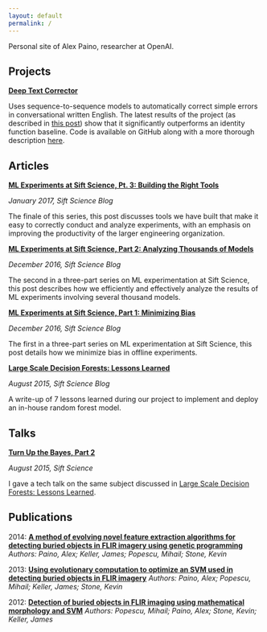 ```yaml
---
layout: default
permalink: /
---
```


Personal site of Alex Paino, researcher at OpenAI.


Projects
-----------
[**Deep Text Corrector**](https://github.com/atpaino/deep-text-corrector)

Uses sequence-to-sequence models to automatically correct simple errors in conversational written English. 
The latest results of the project (as described in [this post](/2017/01/03/deep-text-correcter.html)) show that it significantly outperforms an identity function baseline. 
Code is available on GitHub along with a more thorough description [here](https://github.com/atpaino/deep-text-corrector).

Articles
-----------

[**ML Experiments at Sift Science, Pt. 3: Building the Right Tools**](https://engineering.siftscience.com/ml-experiments-pt-3-tooling/)

*January 2017, Sift Science Blog*

The finale of this series, this post discusses tools we have built that make it easy to correctly conduct and analyze experiments, with an emphasis on improving the productivity of the larger engineering organization.

[**ML Experiments at Sift Science, Part 2: Analyzing Thousands of Models**](https://engineering.siftscience.com/ml-experiments-pt-2-analyzing-thousands-of-models/)

*December 2016, Sift Science Blog*

The second in a three-part series on ML experimentation at Sift Science, this post describes how we efficiently and effectively analyze the results of ML experiments involving several thousand models.

[**ML Experiments at Sift Science, Part 1: Minimizing Bias**](https://engineering.siftscience.com/ml-experiments-part-1-minimizing-bias/)

*December 2016, Sift Science Blog*

The first in a three-part series on ML experimentation at Sift Science, this post details how we minimize bias in offline experiments.

[**Large Scale Decision Forests: Lessons Learned**](https://engineering.siftscience.com/large-scale-decision-forests-lessons-learned/)

*August 2015, Sift Science Blog*

A write-up of 7 lessons learned during our project to implement and deploy an in-house random forest model. 

Talks
-----------
[**Turn Up the Bayes, Part 2**](https://engineering.siftscience.com/turn-up-the-bayes-part-2/)

*August 2015, Sift Science*

I gave a tech talk on the same subject discussed in [Large Scale Decision Forests: Lessons Learned](https://engineering.siftscience.com/large-scale-decision-forests-lessons-learned/).


Publications
-----------
2014: **[A method of evolving novel feature extraction algorithms for detecting buried objects in FLIR imagery using genetic programming](http://spie.org/Publications/Proceedings/Paper/10.1117/12.2049950)**
*Authors: Paino, Alex; Keller, James; Popescu, Mihail; Stone, Kevin*

2013: **[Using evolutionary computation to optimize an SVM used in detecting buried objects in FLIR imagery](http://dx.doi.org/10.1117/12.2014774)**
*Authors: Paino, Alex; Popescu, Mihail; Keller, James; Stone, Kevin*

2012: **[Detection of buried objects in FLIR imaging using mathematical morphology and SVM](http://ieeexplore.ieee.org/stamp/stamp.jsp?tp=&arnumber=6291520&isnumber=6291498)**
*Authors: Popescu, Mihail; Paino, Alex; Stone, Kevin; Keller, James*
